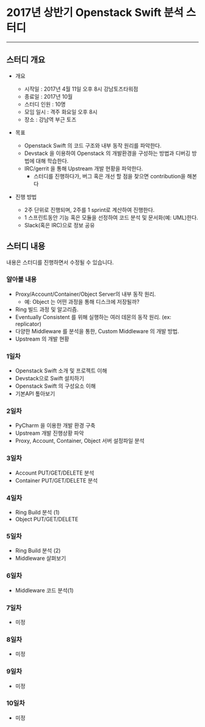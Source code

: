 # 2017년 상반기 Openstack Swift 분석 스터디
----

## 스터디 개요
* 개요
  * 시작일 : 2017년 4월 11일 오후 8시 강남토즈타워점
  * 종료일 : 2017년 10월 
  * 스터디 인원 : 10명
  * 모임 일시 : 격주 화요일 오후 8시
  * 장소 : 강남역 부근 토즈
* 목표
  * Openstack Swift 의 코드 구조와 내부 동작 원리를 파악한다.
  * Devstack 을 이용하여 Openstack 의 개발환경을 구성하는 방법과 디버깅 방법에 대해 학습한다.
  * IRC/gerrit 을 통해 Upstream 개발 현황을 파악한다.
    * 스터디를 진행하다가, 버그 혹은 개선 할 점을 찾으면 contribution을 해본다

* 진행 방법
  * 2주 단위로 진행되며, 2주를 1 sprint로 계산하여 진행한다.
  * 1 스프린트동안 기능 혹은 모듈을 선정하여 코드 분석 및 문서화(예: UML)한다.
  * Slack(혹은 IRC)으로 정보 공유

## 스터디 내용
내용은 스터디를 진행하면서 수정될 수 있습니다.

### 알아볼 내용
* Proxy/Account/Container/Object Server의 내부 동작 원리.
  * 예: Object 는 어떤 과정을 통해 디스크에 저장될까?
* Ring 빌드 과정 및 알고리즘.
* Eventually Consistent 를 위해 실행하는 여러 데몬의 동작 원리. (ex: replicator)
* 다양한 Middleware 를 분석을 통한, Custom Middleware 의 개발 방법.
* Upstream 의 개발 현황

### 1일차
* Openstack Swift 소개 및 프로젝트 이해
* Devstack으로 Swift 설치하기
* Openstack Swift 의 구성요소 이해
* 기본API 톺아보기

### 2일차
* PyCharm 을 이용한 개발 환경 구축
* Upstream 개발 진행상황 파악
* Proxy, Account, Container, Object 서버 설정파일 분석

### 3일차
* Account PUT/GET/DELETE 분석
* Container PUT/GET/DELETE 분석

### 4일차
* Ring Build 분석 (1)
* Object PUT/GET/DELETE 

### 5일차
* Ring Build 분석 (2)
* Middleware 살펴보기

### 6일차
* Middleware 코드 분석(1)

### 7일차
* 미정

### 8일차
* 미정

### 9일차
* 미정

### 10일차
* 미정
